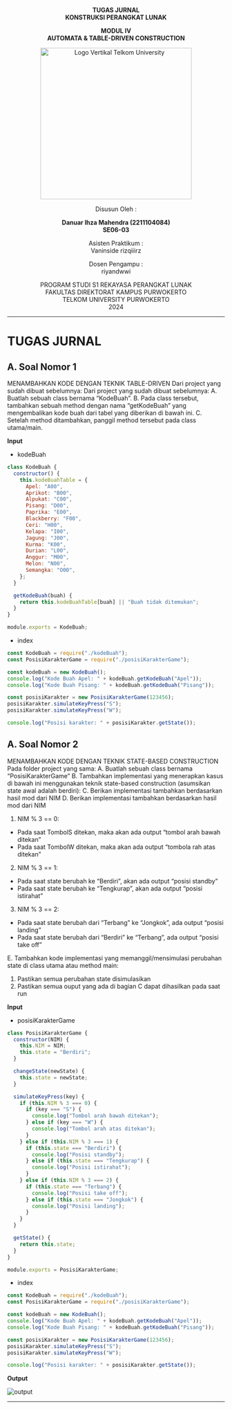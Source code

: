 <div align="center">

**TUGAS JURNAL**  
**KONSTRUKSI PERANGKAT LUNAK**

**MODUL IV**  
**AUTOMATA & TABLE-DRIVEN CONSTRUCTION**

<img src="https://github.com/user-attachments/assets/637271ab-0240-4561-a7a6-04cb1169f636" alt="Logo Vertikal Telkom University" width="350"/>

Disusun Oleh :

**Danuar Ihza Mahendra (2211104084)**  
**SE06-03**

Asisten Praktikum :  
Vaninside
rizqiiirz

Dosen Pengampu :  
riyandwwi

PROGRAM STUDI S1 REKAYASA PERANGKAT LUNAK  
FAKULTAS DIREKTORAT KAMPUS PURWOKERTO  
TELKOM UNIVERSITY PURWOKERTO  
2024

</div>

---

# TUGAS JURNAL

## A. Soal Nomor 1

MENAMBAHKAN KODE DENGAN TEKNIK TABLE-DRIVEN
Dari project yang sudah dibuat sebelumnya:
Dari project yang sudah dibuat sebelumnya:
A. Buatlah sebuah class bernama “KodeBuah”.
B. Pada class tersebut, tambahkan sebuah method dengan nama “getKodeBuah” yang mengembalikan kode buah dari tabel yang diberikan di bawah ini.
C. Setelah method ditambahkan, panggil method tersebut pada class utama/main.

**Input**

- kodeBuah

```js
class KodeBuah {
  constructor() {
    this.kodeBuahTable = {
      Apel: "A00",
      Aprikot: "B00",
      Alpukat: "C00",
      Pisang: "D00",
      Paprika: "E00",
      Blackberry: "F00",
      Ceri: "H00",
      Kelapa: "I00",
      Jagung: "J00",
      Kurma: "K00",
      Durian: "L00",
      Anggur: "M00",
      Melon: "N00",
      Semangka: "O00",
    };
  }

  getKodeBuah(buah) {
    return this.kodeBuahTable[buah] || "Buah tidak ditemukan";
  }
}

module.exports = KodeBuah;
```

- index

```js
const KodeBuah = require("./kodeBuah");
const PosisiKarakterGame = require("./posisiKarakterGame");

const kodeBuah = new KodeBuah();
console.log("Kode Buah Apel: " + kodeBuah.getKodeBuah("Apel"));
console.log("Kode Buah Pisang: " + kodeBuah.getKodeBuah("Pisang"));

const posisiKarakter = new PosisiKarakterGame(123456);
posisiKarakter.simulateKeyPress("S");
posisiKarakter.simulateKeyPress("W");

console.log("Posisi karakter: " + posisiKarakter.getState());
```

## A. Soal Nomor 2

MENAMBAHKAN KODE DENGAN TEKNIK STATE-BASED CONSTRUCTION
Pada folder project yang sama:
A. Buatlah sebuah class bernama “PosisiKarakterGame”
B. Tambahkan implementasi yang menerapkan kasus di bawah ini menggunakan teknik state-based construction (asumsikan state awal adalah berdiri):
C. Berikan implementasi tambahkan berdasarkan hasil mod dari NIM
D. Berikan implementasi tambahkan berdasarkan hasil mod dari NIM

1. NIM % 3 == 0:

- Pada saat TombolS ditekan, maka akan ada output “tombol arah bawah ditekan”
- Pada saat TombolW ditekan, maka akan ada output “tombola rah atas ditekan”

2. NIM % 3 == 1:

- Pada saat state berubah ke “Berdiri”, akan ada output “posisi standby”
- Pada saat state berubah ke “Tengkurap”, akan ada output “posisi istirahat”

3. NIM % 3 == 2:

- Pada saat state berubah dari “Terbang” ke “Jongkok”, ada output “posisi landing”
- Pada saat state berubah dari “Berdiri” ke “Terbang”, ada output “posisi take off”

E. Tambahkan kode implementasi yang memanggil/mensimulasi perubahan state di class utama atau
method main:

1. Pastikan semua perubahan state disimulasikan
2. Pastikan semua ouput yang ada di bagian C dapat dihasilkan pada saat run

**Input**

- posisiKarakterGame

```js
class PosisiKarakterGame {
  constructor(NIM) {
    this.NIM = NIM;
    this.state = "Berdiri";
  }

  changeState(newState) {
    this.state = newState;
  }

  simulateKeyPress(key) {
    if (this.NIM % 3 === 0) {
      if (key === "S") {
        console.log("Tombol arah bawah ditekan");
      } else if (key === "W") {
        console.log("Tombol arah atas ditekan");
      }
    } else if (this.NIM % 3 === 1) {
      if (this.state === "Berdiri") {
        console.log("Posisi standby");
      } else if (this.state === "Tengkurap") {
        console.log("Posisi istirahat");
      }
    } else if (this.NIM % 3 === 2) {
      if (this.state === "Terbang") {
        console.log("Posisi take off");
      } else if (this.state === "Jongkok") {
        console.log("Posisi landing");
      }
    }
  }

  getState() {
    return this.state;
  }
}

module.exports = PosisiKarakterGame;
```

- index

```js
const KodeBuah = require("./kodeBuah");
const PosisiKarakterGame = require("./posisiKarakterGame");

const kodeBuah = new KodeBuah();
console.log("Kode Buah Apel: " + kodeBuah.getKodeBuah("Apel"));
console.log("Kode Buah Pisang: " + kodeBuah.getKodeBuah("Pisang"));

const posisiKarakter = new PosisiKarakterGame(123456);
posisiKarakter.simulateKeyPress("S");
posisiKarakter.simulateKeyPress("W");

console.log("Posisi karakter: " + posisiKarakter.getState());
```

**Output**

![output](https://github.com/user-attachments/assets/a6347d91-bfbd-43c8-ab63-5483fae5348e)

---
